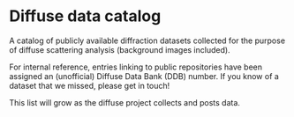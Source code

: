 # Diffuse data catalog

A catalog of publicly available diffraction datasets collected for the purpose of diffuse scattering analysis (background images included).

For internal reference, entries linking to public repositories have been assigned an (unofficial) Diffuse Data Bank (DDB) number. If you know of a dataset that we missed, please get in touch!

This list will grow as the diffuse project collects and posts data.